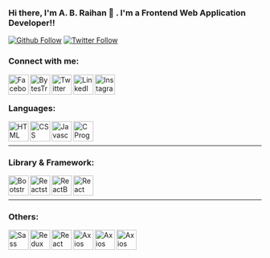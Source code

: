 ### Hi there, I'm A. B. Raihan 👋 . I'm a Frontend Web Application Developer!!

[![Github Follow](https://img.shields.io/github/followers/ABRaihan?label=A.%20B.%20Raihan&style=social)](https://github.com/ABRaihan)
[![Twitter Follow](https://img.shields.io/twitter/follow/ABRaihan7244?label=A.%20B.%20Raihan&style=social)](https://twitter.com/ABRaihan7244)

### Connect with me:

[<img align="left" alt="Facebook" width="40px" src="https://img.icons8.com/ios-filled/150/000000/facebook--v2.gif" />][facebook]
[<img align="left" alt="BytesTrouble | YouTube" width="40px" src="https://img.icons8.com/color/48/000000/youtube--v3.gif" />][youtube]
[<img align="left" alt="Twitter" width="40px" src="https://img.icons8.com/color/48/000000/twitter--v2.gif" />][twitter]
[<img align="left" alt="LinkedIn" width="40px" src="https://img.icons8.com/color/150/000000/linkedin-2--v2.gif" />][linkedin]
[<img align="left" alt="Instagram" width="40px" src="https://img.icons8.com/color/150/000000/instagram-new--v2.gif" />][instagram]

<br />
<br />

### Languages:

[<img align="left" alt="HTML" width="40px" src="https://img.icons8.com/color/48/000000/html-5--v1.png" />][html]
[<img align="left" alt="CSS" width="40px" src="https://img.icons8.com/external-tal-revivo-tritone-tal-revivo/64/000000/external-css-document-written-in-a-markup-language-logo-tritone-tal-revivo.png"/>][css]
[<img align="left" alt="Javascript" width="40px" src="https://img.icons8.com/color/48/000000/javascript--v2.gif" />][javascript]
[<img align="left" alt="C Programming" width="40px" src="https://img.icons8.com/color/48/000000/c-programming.png" />][c]
<br />
<br />

---

### Library & Framework:

[<img  align="left" alt="Bootstrap" width="40px" src="https://img.icons8.com/color/48/000000/bootstrap.png" />][bootstrap]
[<img  align="left" alt="Reactstrap" width="40px" src="https://reactstrap.github.io/logo-white.svg" />][reactstrap]
[<img  align="left" alt="ReactBootstrap" width="40px" src="https://react-bootstrap.github.io/favicon.ico" />][reactBootstrap]
[<img  align="left" alt="React" width="40px" src="https://img.icons8.com/ultraviolet/80/000000/react--v2.gif" />][react]

<br />
<br />

---

### Others:


[<img  align="left" alt="Sass" width="40px" src="https://img.icons8.com/color/80/000000/sass.png" />][sass]
[<img  align="left" alt="Redux" width="40px" src="https://img.icons8.com/color/48/000000/redux.png" />][redux]
[<img  align="left" alt="React Redux" width="40px" src="https://img.icons8.com/material-two-tone/24/000000/redux.png" />][reactRedux]
[<img  align="left" alt="Axios" width="40px" src="https://static.axios.com/img/axios-icon.png" />][axios]
[<img  align="left" alt="Axios" width="40px" src="https://cdn.hashnode.com/res/hashnode/image/upload/jbhiqodxlyhaqogfuqwy/1486104606.png?w=400&h=400&fit=crop&crop=entropy&auto=compress" />][styled]
[<img  align="left" alt="Axios" width="40px" src="https://cdn.iconscout.com/icon/free/png-256/lodash-283360.png" />][lodash]

[twitter]: https://twitter.com/ABRaihan7244
[youtube]: https://www.youtube.com/channel/UCpW1CKva3jawnT7ghcPzCFw
[instagram]: https://www.instagram.com/abraihan7244/
[linkedin]: https://www.linkedin.com/in/a-b-raihan-a79795183/
[facebook]: https://www.facebook.com/A.B.Raihan.7244/
[html]: https://developer.mozilla.org/en-US/docs/Web/HTML
[css]: https://developer.mozilla.org/en-US/docs/Web/CSS
[javascript]: https://developer.mozilla.org/en-US/docs/Web/JavaScript
[c]: https://www.cprogramming.com/tutorial/c-tutorial.html?inl=nv
[bootstrap]: https://getbootstrap.com/
[reactstrap]: https://reactstrap.github.io/?path=/story/home-installation--page
[reactBootstrap]: https://react-bootstrap.github.io/
[react]: https://reactjs.org/
[sass]: https://sass-lang.com/
[redux]: https://redux.js.org/
[reactRedux]: https://react-redux.js.org/
[axios]: https://github.com/axios/axios
[styled]: https://styled-components.com/
[lodash]: https://lodash.com/
